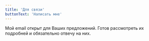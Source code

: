 ```yaml
---
title: 'Для связи'
buttonText: 'Написать мне'
---
```


Мой email открыт для Ваших предложений. Готов рассмотреть их подробней и обязательно отвечу на них.
